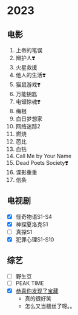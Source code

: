 # 2023

## 电影

1. 上帝的笔误 <!-- 1.2 -->
2. 辩护人❣️ <!-- 1.22 -->
3. 火星救援 <!-- 1.25 -->
4. 他人的生活❣️ <!-- 1.27 -->
5. 猫鼠游戏❣️ <!-- 2.25 -->
6. 万能钥匙 <!-- 3.4 -->
7. 电锯惊魂❣️
8. 梅根 <!-- 4.7 -->
9. 白日梦想家<!-- 4.9 -->
10. 网络迷踪2<!-- 4.21 -->
11. 燃烧<!-- 4.24 -->
12. 芭比
13. 血钻
14. Call Me by Your Name
15. Dead Poets Society❣️
16. 谍影重重
17. 信条

## 电视剧

- [x] 怪奇物语S1-S4 <!-- 1.7 -->
- [x] 神探夏洛克S1 <!-- 1.26 -->
- [ ] 真探S1
- [x] 犯罪心理S1-S10

## 综艺

- [ ] 野生豆
- [ ] PEAK TIME
- [x] [恭喜你发现了宝藏](https://www.bilibili.com/video/BV1ZW4y1h7Pi)
  - 真的很好笑
  - 怎么又当楼丝了呀。。